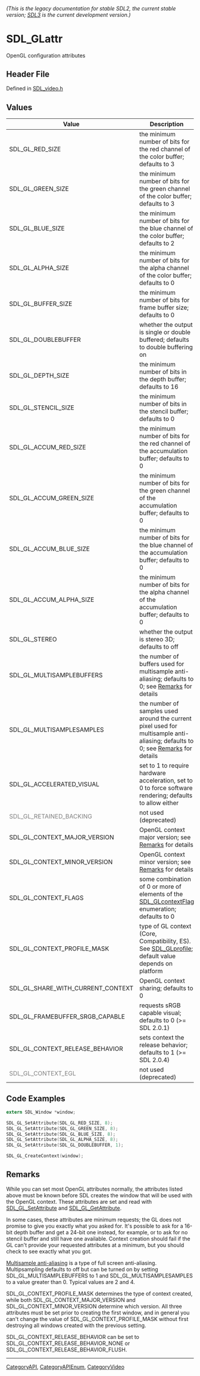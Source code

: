 ###### (This is the legacy documentation for stable SDL2, the current stable version; [SDL3](https://wiki.libsdl.org/SDL3/) is the current development version.)
# SDL_GLattr

OpenGL configuration attributes

## Header File

Defined in [SDL_video.h](https://github.com/libsdl-org/SDL/blob/SDL2/include/SDL_video.h)

## Values


| Value                             | Description                                                                                                         |
| --------------------------------- | ------------------------------------------------------------------------------------------------------------------- |
| SDL_GL_RED_SIZE                   | the minimum number of bits for the red channel of the color buffer; defaults to 3                                   |
| SDL_GL_GREEN_SIZE                 | the minimum number of bits for the green channel of the color buffer; defaults to 3                                 |
| SDL_GL_BLUE_SIZE                  | the minimum number of bits for the blue channel of the color buffer; defaults to 2                                  |
| SDL_GL_ALPHA_SIZE                 | the minimum number of bits for the alpha channel of the color buffer; defaults to 0                                 |
| SDL_GL_BUFFER_SIZE                | the minimum number of bits for frame buffer size; defaults to 0                                                     |
| SDL_GL_DOUBLEBUFFER               | whether the output is single or double buffered; defaults to double buffering on                                    |
| SDL_GL_DEPTH_SIZE                 | the minimum number of bits in the depth buffer; defaults to 16                                                      |
| SDL_GL_STENCIL_SIZE               | the minimum number of bits in the stencil buffer; defaults to 0                                                     |
| SDL_GL_ACCUM_RED_SIZE             | the minimum number of bits for the red channel of the accumulation buffer; defaults to 0                            |
| SDL_GL_ACCUM_GREEN_SIZE           | the minimum number of bits for the green channel of the accumulation buffer; defaults to 0                          |
| SDL_GL_ACCUM_BLUE_SIZE            | the minimum number of bits for the blue channel of the accumulation buffer; defaults to 0                           |
| SDL_GL_ACCUM_ALPHA_SIZE           | the minimum number of bits for the alpha channel of the accumulation buffer; defaults to 0                          |
| SDL_GL_STEREO                     | whether the output is stereo 3D; defaults to off                                                                    |
| SDL_GL_MULTISAMPLEBUFFERS         | the number of buffers used for multisample anti-aliasing; defaults to 0; see [Remarks](SDL_GLattr#multisample) for details |
| SDL_GL_MULTISAMPLESAMPLES         | the number of samples used around the current pixel used for multisample anti-aliasing; defaults to 0; see [Remarks](SDL_GLattr#multisample) for details |
| SDL_GL_ACCELERATED_VISUAL         | set to 1 to require hardware acceleration, set to 0 to force software rendering; defaults to allow either           |
| <span style="color: #808080;">SDL_GL_RETAINED_BACKING</span> | not used (deprecated)                                                                    |
| SDL_GL_CONTEXT_MAJOR_VERSION      | OpenGL context major version; see [Remarks](SDL_GLattr#OpenGL) for details                                          |
| SDL_GL_CONTEXT_MINOR_VERSION      | OpenGL context minor version; see [Remarks](SDL_GLattr#OpenGL) for details                                          |
| SDL_GL_CONTEXT_FLAGS              | some combination of 0 or more of elements of the [SDL_GLcontextFlag](SDL_GLcontextFlag) enumeration; defaults to 0  |
| SDL_GL_CONTEXT_PROFILE_MASK       | type of GL context (Core, Compatibility, ES). See [SDL_GLprofile](SDL_GLprofile); default value depends on platform |
| SDL_GL_SHARE_WITH_CURRENT_CONTEXT | OpenGL context sharing; defaults to 0                                                                               |
| SDL_GL_FRAMEBUFFER_SRGB_CAPABLE   | requests sRGB capable visual; defaults to 0 (>= SDL 2.0.1)                                                          |
| SDL_GL_CONTEXT_RELEASE_BEHAVIOR   | sets context the release behavior; defaults to 1 (>= SDL 2.0.4)                                                     |
| <span style="color: #808080;">SDL_GL_CONTEXT_EGL</span> | not used (deprecated)                                                                         |

## Code Examples

```c
extern SDL_Window *window;

SDL_GL_SetAttribute(SDL_GL_RED_SIZE, 8);
SDL_GL_SetAttribute(SDL_GL_GREEN_SIZE, 8);
SDL_GL_SetAttribute(SDL_GL_BLUE_SIZE, 8);
SDL_GL_SetAttribute(SDL_GL_ALPHA_SIZE, 8);
SDL_GL_SetAttribute(SDL_GL_DOUBLEBUFFER, 1);

SDL_GL_CreateContext(window);
```

## Remarks
While you can set most OpenGL attributes normally, the attributes listed above must be known before SDL creates the window that will be used with the OpenGL context. These attributes are set and read with [SDL_GL_SetAttribute](SDL_GL_SetAttribute) and [SDL_GL_GetAttribute](SDL_GL_GetAttribute).

In some cases, these attributes are minimum requests; the GL does not promise to give you exactly what you asked for. It's possible to ask for a 16-bit depth buffer and get a 24-bit one instead, for example, or to ask for no stencil buffer and still have one available. Context creation should fail if the GL can't provide your requested attributes at a minimum, but you should check to see exactly what you got.

<span id="multisample"></span> [Multisample anti-aliasing](http://en.wikipedia.org/wiki/Multisample_anti-aliasing) is a type of full screen anti-aliasing.  Multipsampling defaults to off but can be turned on by setting SDL_GL_MULTISAMPLEBUFFERS to 1 and SDL_GL_MULTISAMPLESAMPLES to a value greater than 0.  Typical values are 2 and 4.

<span id="OpenGL"></span> SDL_GL_CONTEXT_PROFILE_MASK determines the type of context created, while both SDL_GL_CONTEXT_MAJOR_VERSION and SDL_GL_CONTEXT_MINOR_VERSION determine which version. All three attributes must be set prior to creating the first window, and in general you can't change the value of SDL_GL_CONTEXT_PROFILE_MASK without first destroying all windows created with the previous setting.

SDL_GL_CONTEXT_RELEASE_BEHAVIOR can be set to SDL_GL_CONTEXT_RELEASE_BEHAVIOR_NONE or SDL_GL_CONTEXT_RELEASE_BEHAVIOR_FLUSH.


----
[CategoryAPI](CategoryAPI), [CategoryAPIEnum](CategoryAPIEnum), [CategoryVideo](CategoryVideo)

